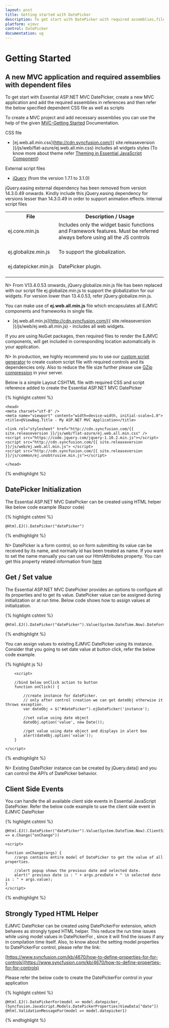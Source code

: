 ```yaml
---
layout: post
title: Getting started with DatePicker
description: To get start with DatePicker with required assemblies,files
platform: ejmvc
control: DatePicker
documentation: ug
---
```

# Getting Started

## A new MVC application and required assemblies with dependent files

To get start with Essential ASP.NET MVC DatePicker, create a new  MVC application and add the required assemblies in references and then refer the below specified dependent CSS file as well as scripts

To create a MVC project and add necessary assemblies you can use the help of the given [MVC-Getting Started](https://help.syncfusion.com/aspnetmvc/getting-started) Documentation.

CSS file

* [ej.web.all.min.css](http://cdn.syncfusion.com/{{ site.releaseversion }}/js/web/flat-azure/ej.web.all.min.css)  includes all widgets styles (To know more about theme refer [Theming in Essential JavaScript Component](https://help.syncfusion.com/js/theming-in-essential-javascript-components#))

External script files

* [jQuery](https://jquery.com/#) (from the version 1.7.1 to 3.1.0)

jQuery.easing external dependency has been removed from version 14.3.0.49 onwards. Kindly include this jQuery.easing dependency for versions lesser than 14.3.0.49 in order to support animation effects.
Internal script files

<table>
<tr>
<th>
File</th><th>
Description / Usage </th></tr>
<tr>
<td>
ej.core.min.js<br/><br/></td><td>
Includes only the widget basic functions and Framework features. Must be referred always before using all the JS controls<br/><br/></td></tr>
<tr>
<td>
ej.globalize.min.js<br/><br/></td><td>
To support the globalization.<br/><br/></td></tr>
<tr>
<td>
ej.datepicker.min.js<br/><br/></td><td>
DatePicker plugin.<br/><br/></td></tr>
</table>

N> From V13.4.0.53 onwards, jQuery.globalize.min.js file has been replaced with our script file ej.globalize.min.js to support the globalization for our widgets. For version lower than 13.4.0.53, refer jQuery.globalize.min.js.

You can make use of **ej.web.all.min.js** file which encapsulates all EJMVC components and frameworks in single file.


* [ej.web.all.min.js](http://cdn.syncfusion.com/{{ site.releaseversion }}/js/web/ej.web.all.min.js) - includes all web widgets.

If you are using NuGet packages, then required files to render the EJMVC components, will get included in corresponding location automatically in your application.

N>  In production, we highly recommend you to use our [custom script generator](http://helpjs.syncfusion.com/js/include-only-the-needed-widgets#) to create custom script file with required controls and its dependencies only. Also to reduce the file size further please use [GZip compression](https://developers.google.com/web/fundamentals/performance/optimizing-content-efficiency/optimize-encoding-and-transfer?hl=en#text-compression-with-gzip) in your server. 

Below is a simple Layout CSHTML file with required CSS and script reference added to create the Essential ASP.NET MVC DatePicker


{% highlight cshtml %}
    
    <head>
    <meta charset="utf-8" />
    <meta name="viewport" content="width=device-width, initial-scale=1.0">
    <title>@ViewBag.Title - My ASP.NET MVC Application</title>
       
    <link rel="stylesheet" href="http://cdn.syncfusion.com/{{ site.releaseversion }}/js/web/flat-azure/ej.web.all.min.css" />
    <script src="https://code.jquery.com/jquery-1.10.2.min.js"></script>
    <script src="http://cdn.syncfusion.com/{{ site.releaseversion }}/js/web/ej.web.all.min.js"> </script>
    <script src="http://cdn.syncfusion.com/{{ site.releaseversion }}/js/common/ej.unobtrusive.min.js"></script>

    </head>
    
{% endhighlight %}

## DatePicker Initialization

The Essential ASP.NET MVC DatePicker can be created using HTML helper like below code example (Razor code)

{% highlight cshtml %}

    @Html.EJ().DatePicker("datePicker")
            
{% endhighlight %}

N>  DatePicker is a form control, so on form submitting its value can be received by its name, and normally id has been treated as name. If you want to set the name manually you can use our HtmlAttributes property. You can get this property related information from [here](https://help.syncfusion.com/api/js/ejdatepicker#members:htmlattributes)

## Get / Set value

The Essential ASP.NET MVC DatePicker provides an options to configure all its properties and to get its value. DatePicker value can be assigned during initialization or at run time. Below code shows how to assign values at initialization.

{% highlight cshtml %}

    @Html.EJ().DatePicker("datePicker").Value(System.DateTime.Now).DateFormat("yyyy/MM/dd")

{% endhighlight %}

You can assign values to existing EJMVC DatePicker using its instance. Consider that you going to set date value at button click, refer the below code example.

{% highlight js %}

        <script>

        //bind below onClick action to button
        function onClick() {

            //create instance for datePicker.
            // only after control creation we can get dateObj otherwise it throws exception.
            var dateObj = $("#datePicker").ejDatePicker('instance');

            //set value using date object
            dateObj.option('value', new Date());

            //get value using date object and displays in alert box
            alert(dateObj.option('value'));
        }
  
    </script>


{% endhighlight %}

N> Existing DatePicker instance can be created by jQuery.data() and you can control the API’s of DatePicker behavior.

## Client Side Events

You can handle the all available client side events in Essential JavaScript DatePicker. Refer the below code example to use the client side event in EJMVC DatePicker

{% highlight cshtml %}

    @Html.EJ().DatePicker("datePicker").Value(System.DateTime.Now).ClientSideEvents(e => e.Change("onChange"))
	
    <script>    
    
    function onChange(args) {
        //args contains entire model of DatePicker to get the value of all properties.

        //alert popup shows the previous date and selected date.
        alert(" previous date is : " + args.prevDate + " \n selected date is : " + args.value);
    }     
    </script>

{% endhighlight %}


## Strongly Typed HTML Helper

EJMVC DatePicker can be created using DatePickerFor extension, which behaves as strongly typed HTML helper. This reduce the run time issues while using model values in DatePickerFor , since it will find the issues if any in compilation time itself. Also, to know about the setting model properties to DatePickerFor control, please refer the link: 

  [https://www.syncfusion.com/kb/4670/how-to-define-properties-for-for-controls](https://www.syncfusion.com/kb/4670/how-to-define-properties-for-for-controls)

Please refer the below code to create the DatePickerFor control in your application

{% highlight cshtml %}

    @Html.EJ().DatePickerFor(model => model.datepicker, (Syncfusion.JavaScript.Models.DatePickerProperties)ViewData["date"])
    @Html.ValidationMessageFor(model => model.datepicker1)


{% endhighlight %}